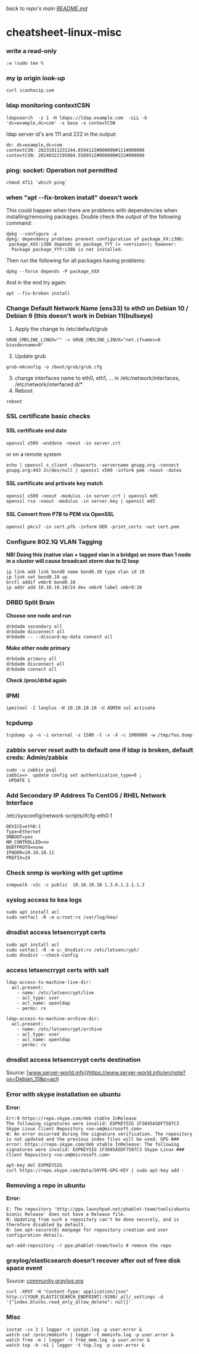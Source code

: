 ###### back to repo's main [README.md](../../README.md)
# cheatsheet-linux-misc
### write a read-only
```
:w !sudo tee %
```
### my ip origin look-up
```
curl icanhazip.com
```
### ldap monitoring contextCSN
```
ldapsearch  -z 1 -H ldaps://ldap.example.com  -LLL -b 'dc=example,dc=com' -s base -x contextCSN
```
ldap server id's are 111 and 222 in the output:
```
dn: dc=example,dc=com
contextCSN: 20231011231244.659412Z#000000#111#000000
contextCSN: 20240322195804.558951Z#000000#222#000000
```
### ping: socket: Operation not permitted
```
chmod 4711 `which ping`
```
### when "apt --fix-broken install" doesn't work
This could happen when there are problems with dependencies when installing/removing packages.
Double check the output of the following command:
```
dpkg --configure -a
dpkg: dependency problems prevent configuration of package_XX:i386:
 package_XXX:i386 depends on package_YYY (= <version>); however:
  Package package_YYY:i386 is not installed.
```
Then run the following for all packages having problems:
```
dpkg --force depends -P package_XXX
```
And in the end try again:
```
apt --fix-broken install
```
### Change Default Network Name (ens33) to eth0 on Debian 10 / Debian 9 (this doesn't work in Debian 11(bullseye)
1. Apply the change to /etc/default/grub
```
GRUB_CMDLINE_LINUX="" -> GRUB_CMDLINE_LINUX="net.ifnames=0 biosdevname=0"
```
2. Update grub
```
grub-mkconfig -o /boot/grub/grub.cfg
```
3. change interfaces name to eth0, eth1, ... in /etc/network/interfaces, /etc/network/interfaced.d/*
4. Reboot
```
reboot
```
### SSL certificate basic checks
#### SSL certificate end date
```
openssl x509 -enddate -noout -in server.crt
```
or on a remote system
```
echo | openssl s_client -showcerts -servername gnupg.org -connect gnupg.org:443 2>/dev/null | openssl x509 -inform pem -noout -dates
```
#### SSL certificate and prtivate key match
```
openssl x509 -noout -modulus -in server.crt | openssl md5
openssl rsa -noout -modulus -in server.key | openssl md5
```
#### SSL Convert from P7B to PEM via OpenSSL
```
openssl pkcs7 -in cert.p7b -inform DER -print_certs -out cert.pem
```
### Configure 802.1Q VLAN Tagging
**NB! Doing this (native vlan + tagged vlan in a bridge) on more than 1 node in a cluster will cause broadcast storm due to l2 loop**
```
ip link add link bond0 name bond0.10 type vlan id 10
ip link set bond0.10 up
brctl addif vmbr0 bond0.10
ip addr add 10.10.10.10/24 dev vmbr0 label vmbr0:10
```
### DRBD Split Brain
**Choose one node and run**
```
drbdadm secondary all
drbdadm disconnect all
drbdadm -- --discard-my-data connect all
```
**Make other node primary**
```
drbdadm primary all
drbdadm disconnect all
drbdadm connect all
```
**Check /proc/drbd again**
### IPMI
```
ipmitool -I lanplus -H 10.10.10.10 -U ADMIN sol activate
```
### tcpdump
```
tcpdump -p -n -i external -s 1500 -l -x -X -c 1000000 -w /tmp/foo.dump
```
### zabbix server reset auth to default one if ldap is broken, default creds: Admin/zabbix
```
sudo -u zabbix psql
zabbix=>  update config set authentication_type=0 ;
 UPDATE 1
```
### Add Secondary IP Address To CentOS / RHEL Network Interface
/etc/sysconfig/network-scripts/ifcfg-eth0:1
```
DEVICE=eth0:1
Type=Ethernet
ONBOOT=yes
NM_CONTROLLED=no
BOOTPROTO=none
IPADDR=10.10.10.11
PREFIX=24
```
### Check snmp is working with get uptime
```
snmpwalk -v2c -c public  10.10.10.10 1.3.6.1.2.1.1.3
```
### syslog access to kea logs
```
sudo apt install acl
sudo setfacl -R -m u:root:rx /var/log/kea/
```
### dnsdist access letsencrrypt certs
```
sudo apt install acl
sudo setfacl -R -m u:_dnsdist:rx /etc/letsencrypt/
sudo dnsdist --check-config
```
### access letsencrrypt certs with salt
```
ldap-access-to-machine-live-dir:
  acl.present:
    - name: /etc/letsencrypt/live
    - acl_type: user
    - acl_name: openldap
    - perms: rx

ldap-access-to-machine-archive-dir:
  acl.present:
    - name: /etc/letsencrypt/archive
    - acl_type: user
    - acl_name: openldap
    - perms: rx
```
### dnsdist access letsencrrypt certs destination
Source: [www.server-world.info](https://www.server-world.info/en/note?os=Debian_10&p=acl)

### Error with skype installation on ubuntu
**Error:**
```
Err:9 https://repo.skype.com/deb stable InRelease                        
The following signatures were invalid: EXPKEYSIG 1F3045A5DF7587C3 Skype Linux Client Repository <se-um@microsoft.com>
W: An error occurred during the signature verification. The repository is not updated and the previous index files will be used. GPG ### error: https://repo.skype.com/deb stable InRelease: The following signatures were invalid: EXPKEYSIG 1F3045A5DF7587C3 Skype Linux ### Client Repository <se-um@microsoft.com>
```
```
apt-key del EXPKEYSIG
curl https://repo.skype.com/data/SKYPE-GPG-KEY | sudo apt-key add -
```
### Removing a repo in ubuntu
**Error:**
```
E: The repository 'http://ppa.launchpad.net/phablet-team/tools/ubuntu bionic Release' does not have a Release file.
N: Updating from such a repository can't be done securely, and is therefore disabled by default.
N: See apt-secure(8) manpage for repository creation and user configuration details.
```
```
apt-add-repository -r ppa:phablet-team/tools # remove the repo
``` 
### graylog/elasticsearch doesn't recover after out of free disk space event 
Source: [community.graylog.org](https://community.graylog.org/t/graylog-not-processing-messages-processing-buffer-full/15987)
```
curl -XPUT -H "Content-Type: application/json" http://[YOUR_ELASTICSEARCH_ENDPOINT]:9200/_all/_settings -d '{"index.blocks.read_only_allow_delete": null}'
```
### Misc
```
iostat -cx 2 | logger -t iostat.log -p user.error &
watch cat /proc/meminfo | logger -t meminfo.log -p user.error &
watch free -m | logger -t free_mem.log -p user.error &
watch top -b -n1 | logger -t top.log -p user.error &
```

